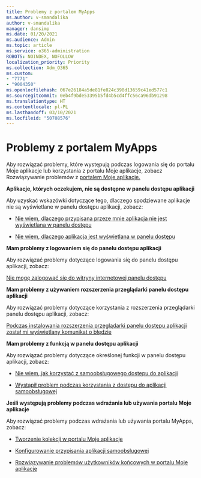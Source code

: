 ```yaml
---
title: Problemy z portalem MyApps
ms.author: v-smandalika
author: v-smandalika
manager: dansimp
ms.date: 01/20/2021
ms.audience: Admin
ms.topic: article
ms.service: o365-administration
ROBOTS: NOINDEX, NOFOLLOW
localization_priority: Priority
ms.collection: Adm_O365
ms.custom:
- "7771"
- "9004350"
ms.openlocfilehash: 067e26184a5de81fe824c398d13659c41ed577c1
ms.sourcegitcommit: 0eb4f9bde53395b5fd4b5cd4ffc56ca96db91298
ms.translationtype: HT
ms.contentlocale: pl-PL
ms.lasthandoff: 03/10/2021
ms.locfileid: "50708576"
---
```

# <a name="myapps-portal-issues"></a>Problemy z portalem MyApps

Aby rozwiązać problemy, które występują podczas logowania się do portalu Moje aplikacje lub korzystania z portalu Moje aplikacje, zobacz Rozwiązywanie problemów z [portalem Moje aplikacje.](https://docs.microsoft.com/azure/active-directory/user-help/my-apps-portal-end-user-troubleshoot)

**Aplikacje, których oczekujem, nie są dostępne w panelu dostępu aplikacji**

Aby uzyskać wskazówki dotyczące tego, dlaczego spodziewane aplikacje nie są wyświetlane w panelu dostępu aplikacji, zobacz:

- [Nie wiem, dlaczego przypisana przeze mnie aplikacja nie jest wyświetlana w panelu dostępu](https://docs.microsoft.com/azure/active-directory/manage-apps/application-sign-in-other-problem-access-panel)
     
- [Nie wiem, dlaczego aplikacja jest wyświetlana w panelu dostępu](https://docs.microsoft.com/azure/active-directory/manage-apps/application-sign-in-other-problem-access-panel)

**Mam problemy z logowaniem się do panelu dostępu aplikacji**

Aby rozwiązać problemy dotyczące logowania się do panelu dostępu aplikacji, zobacz:

[Nie mogę zalogować się do witryny internetowej panelu dostępu](https://docs.microsoft.com/azure/active-directory/manage-apps/application-sign-in-other-problem-access-panel)

**Mam problemy z używaniem rozszerzenia przeglądarki panelu dostępu aplikacji**

Aby rozwiązać problemy dotyczące korzystania z rozszerzenia przeglądarki panelu dostępu aplikacji, zobacz:

[Podczas instalowania rozszerzenia przeglądarki panelu dostępu aplikacji został mi wyświetlany komunikat o błędzie](https://docs.microsoft.com/azure/active-directory/application-access-panel-extension-problem-installing/)

**Mam problemy z funkcją w panelu dostępu aplikacji**

Aby rozwiązać problemy dotyczące określonej funkcji w panelu dostępu aplikacji, zobacz:

- [Nie wiem, jak korzystać z samoobsługowego dostępu do aplikacji](https://docs.microsoft.com/azure/active-directory/manage-apps/access-panel-manage-self-service-access) 

- [Wystąpił problem podczas korzystania z dostępu do aplikacji samoobsługowej](https://docs.microsoft.com/azure/active-directory/manage-apps/access-panel-manage-self-service-access)
    
**Jeśli występują problemy podczas wdrażania lub używania portalu Moje aplikacje**

Aby rozwiązać problemy podczas wdrażania lub używania portalu MyApps, zobacz:

- [Tworzenie kolekcji w portalu Moje aplikacje](https://docs.microsoft.com/azure/active-directory/manage-apps/access-panel-collections) 
    
- [Konfigurowanie przypisania aplikacji samoobsługowej](https://docs.microsoft.com/azure/active-directory/manage-apps/manage-self-service-access)
     
- [Rozwiązywanie problemów użytkowników końcowych w portalu Moje aplikacje](https://docs.microsoft.com/azure/active-directory/user-help/my-apps-portal-end-user-troubleshoot)



